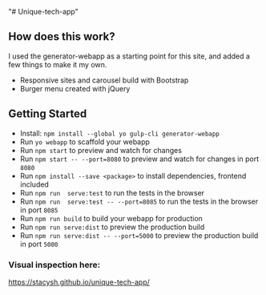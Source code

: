 "# Unique-tech-app" 

## How does this work?
I used the generator-webapp as a starting point for this site, and added a few things to make it my own.

 - Responsive sites and carousel build with Bootstrap
 - Burger menu created with jQuery

## Getting Started

- Install: `npm install --global yo gulp-cli generator-webapp`
- Run `yo webapp` to scaffold your webapp
- Run `npm start` to preview and watch for changes
- Run `npm start -- --port=8080` to preview and watch for changes in port `8080`
- Run `npm install --save <package>` to install dependencies, frontend included
- Run `npm run  serve:test` to run the tests in the browser
- Run `npm run  serve:test -- --port=8085` to run the tests in the browser in port `8085`
- Run `npm run build` to build your webapp for production
- Run `npm run serve:dist` to preview the production build
- Run `npm run serve:dist -- --port=5000` to preview the production build in port `5000`

### Visual inspection here:
https://stacysh.github.io/unique-tech-app/
